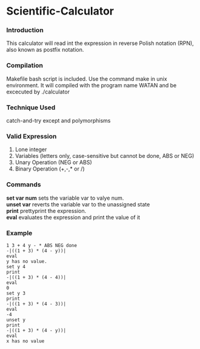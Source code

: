 # Scientific-Calculator

### Introduction
This calculator will read int the expression in reverse Polish notation (RPN), also known as postfix notation. 

### Compilation
Makefile bash script is included. Use the command make in unix environment. It will compiled with the program name WATAN and be excecuted by ./calculator

### Technique Used
catch-and-try except and polymorphisms 

### Valid Expression
1. Lone integer
2. Variables (letters only, case-sensitive but cannot be done, ABS or NEG)
3. Unary Operation (NEG or ABS)
4. Binary Operation (+,-,* or /)

### Commands
**set var num** sets the variable var to valye num. <br />
**unset var** reverts the variable var to the unassigned state<br />
**print** prettyprint the expression.<br />
**eval** evaluates the expression and print the value of it<br />

### Example
```
1 3 + 4 y - * ABS NEG done
-|((1 + 3) * (4 - y))|
eval
y has no value.
set y 4
print
-|((1 + 3) * (4 - 4))|
eval
0
set y 3
print
-|((1 + 3) * (4 - 3))|
eval
-4
unset y
print
-|((1 + 3) * (4 - y))|
eval
x has no value
```
